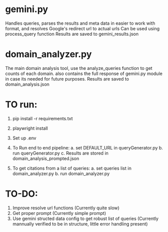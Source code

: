 # gemini.py 
Handles queries, parses the results and meta data in easier to work with format, and resolves Google's redirect url to actual urls
Can be used using process_query function
Results are saved to gemini_results.json

# domain_analyzer.py
The main domain analysis tool, use the analyze_queries function to get counts of each domain. also contains the full response of gemini.py module in case its needed for future purposes.
Results are saved to domain_analysis.json


# TO run:
1. pip install -r requirements.txt
2. playwright install 
3. Set up .env    
4. To Run end to end pipeline:
    a. set DEFAULT_URL in queryGenerator.py
    b. run queryGenerator.py
    c. Results are stored in domain_analysis_prompted.json

5. To get citations from a list of queries:
    a. set queries list in domain_analyzer.py
    b. run domain_analyzer.py


# TO-DO:
1. Improve resolve url functions (Currently quite slow)
2. Get proper prompt (Currently simple prompt)
3. Use gemini structed data config to get robust list of queries (Currently mannually verified to be in structure, little error handling present)